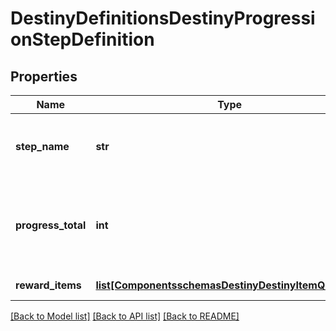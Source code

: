 # DestinyDefinitionsDestinyProgressionStepDefinition

## Properties
Name | Type | Description | Notes
------------ | ------------- | ------------- | -------------
**step_name** | **str** | Very rarely, Progressions will have localized text describing the Level of the progression.This will be that localized text, if it exists.  Otherwise, the standard appears to beto simply show the level numerically. | [optional] 
**progress_total** | **int** | The total amount of progression points/\&quot;experience\&quot; you will need to initially reach this step.If this is the last step and the progression is repeating indefinitely (DestinyProgressionDefinition.repeatLastStep),this will also be the progress needed to level it up further by repeating this step again. | [optional] 
**reward_items** | [**list[ComponentsschemasDestinyDestinyItemQuantity]**](ComponentsschemasDestinyDestinyItemQuantity.md) | A listing of items rewarded as a result of reaching this level. | [optional] 

[[Back to Model list]](../README.md#documentation-for-models) [[Back to API list]](../README.md#documentation-for-api-endpoints) [[Back to README]](../README.md)


